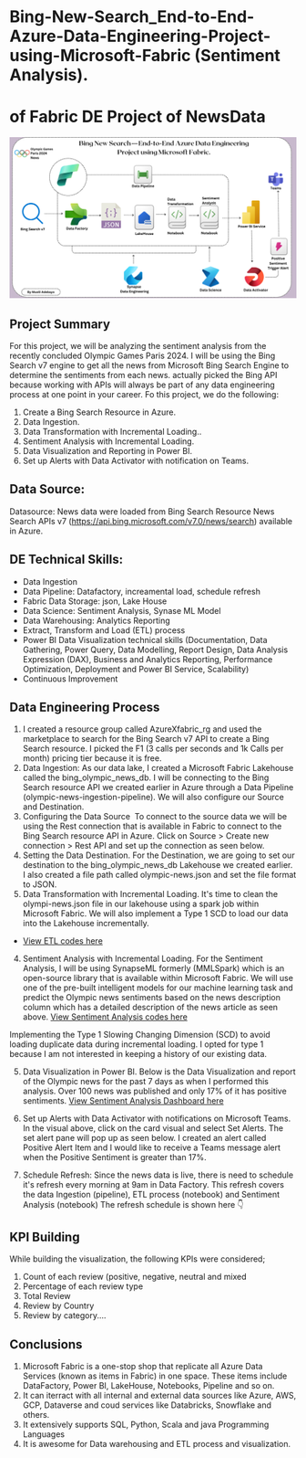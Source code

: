# Bing-New-Search_End-to-End-Azure-Data-Engineering-Project-using-Microsoft-Fabric (Sentiment Analysis).

# of Fabric DE Project of NewsData

![Slide1](https://github.com/Musili-Adebayo/Bing-New-Search---End-to-End-Azure-Data-Engineering-Project-using-Microsoft-Fabric./blob/main/Olympic%20Games%20Paris%202024%20News.png)

##  Project Summary
For this project, we will be analyzing the sentiment analysis from the recently concluded Olympic Games Paris 2024. I will be using the Bing Search v7 engine to get all the news from Microsoft Bing Search Engine to determine the sentiments from each news. 
actually picked the Bing API because working with APIs will always be part of any data engineering process at one point in your career. Fo this project, we do the following:
1. Create a Bing Search Resource in Azure.
2. Data Ingestion. 
3. Data Transformation with Incremental Loading..
4. Sentiment Analysis with Incremental Loading.
5. Data Visualization and Reporting in Power BI.
6. Set up Alerts with Data Activator with notification on Teams.

## Data Source: 
Datasource: News data were loaded from Bing Search Resource News Search APIs v7 (https://api.bing.microsoft.com/v7.0/news/search) available in Azure.

## DE Technical Skills:
+ Data Ingestion
+ Data Pipeline: Datafactory, increamental load, schedule refresh
+ Fabric Data Storage: json, Lake House
+ Data Science: Sentiment Analysis, Synase ML Model 
+ Data Warehousing: Analytics Reporting
+ Extract, Transform and Load (ETL) process
+ Power BI Data Visualization technical skills (Documentation, Data Gathering, Power Query, Data Modelling, Report Design, Data Analysis Expression (DAX), Business and Analytics Reporting, Performance Optimization, Deployment and Power BI Service, Scalability)
+ Continuous Improvement
  
## Data Engineering Process
1. I created a resource group called AzureXfabric_rg and used the marketplace to search for the Bing Search v7 API to create a Bing Search resource. I picked the F1 (3 calls per seconds and 1k Calls per month) pricing tier because it is free.
2. Data Ingestion: As our data lake, I created a Microsoft Fabric Lakehouse called the bing_olympic_news_db. I will be connecting to the Bing Search resource API we created earlier in Azure through a Data Pipeline (olympic-news-ingestion-pipeline). We will also configure our Source and Destination.
3. Configuring the Data Source 
To connect to the source data we will be using the Rest connection that is available in Fabric to connect to the Bing Search resource API in Azure. Click on Source > Create new connection > Rest API and set up the connection as seen below.
4. Setting the Data Destination.
For the Destination, we are going to set our destination to the bing_olympic_news_db Lakehouse we created earlier. I also created a file path called olympic-news.json and set the file format to JSON.
3. Data Transformation with Incremental Loading.
It's time to clean the olympi-news.json  file in our lakehouse using a spark job within Microsoft Fabric. We will also implement a Type 1 SCD to load our data into the Lakehouse incrementally.
-  [View ETL codes here](https://github.com/Musili-Adebayo/Bing-New-Search---End-to-End-Azure-Data-Engineering-Project-using-Microsoft-Fabric./blob/main/ETL_process_olympic_news.ipynb)

4. Sentiment Analysis with Incremental Loading.
For the Sentiment Analysis, I will be using SynapseML formerly (MMLSpark) which is an open-source library that is available within Microsoft Fabric. We will use one of the pre-built intelligent models for our machine learning task and predict the Olympic news sentiments based on the news description column which has a detailed description of the news article as seen above.
[View Sentiment Analysis codes here](https://github.com/Musili-Adebayo/Bing-New-Search---End-to-End-Azure-Data-Engineering-Project-using-Microsoft-Fabric./blob/main/olympic_news_sentiment_analysis.ipynb)

Implementing the Type 1 Slowing Changing Dimension (SCD) to avoid loading duplicate data during incremental loading. I opted for type 1 because I am not interested in keeping a history of our existing data.

5. Data Visualization in Power BI.
Below is the Data Visualization and report of the Olympic news for the past 7 days as when I performed this analysis. Over 100 news was published and only 17% of it has positive sentiments.
[View Sentiment Analysis Dashboard here](https://github.com/Musili-Adebayo/Bing-New-Search---End-to-End-Azure-Data-Engineering-Project-using-Microsoft-Fabric./blob/main/olympic_news_sentiment_analysis.ipynb)



6. Set up Alerts with Data Activator with notifications on Microsoft Teams.
In the visual above, click on the card visual and select Set Alerts. The set alert pane will pop up as seen below. I created an alert called Positive Alert Item and I would like to receive a Teams message alert when the Positive Sentiment is greater than 17%.

6. Schedule Refresh: Since the news data is live, there is need to schedule it's refresh every morning at 9am in Data Factory. This refresh covers the data Ingestion (pipeline), ETL process (notebook) and Sentiment Analysis (notebook)
The refresh schedule is shown here 👇

## KPI Building 
While building the visualization, the following KPIs were considered;
1. Count of each review (positive, negative, neutral and mixed
2. Percentage of each review type
3. Total Review
4. Review by Country
5. Review by category....


## Conclusions 
1. Microsoft Fabric is a one-stop shop that replicate all Azure Data Services (known as items in Fabric) in one space. These items include DataFactory, Power BI, LakeHouse, Notebooks, Pipeline and so on. 
2. It can iterract with all internal and external data sources like Azure, AWS, GCP, Dataverse and coud services like Databricks, Snowflake and others.
3. It extensively supports SQL, Python, Scala and java Programming Languages
4. It is awesome for Data warehousing and ETL process and visualization.
